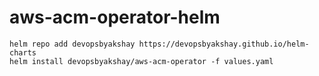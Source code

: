 # aws-acm-operator-helm

```
helm repo add devopsbyakshay https://devopsbyakshay.github.io/helm-charts
helm install devopsbyakshay/aws-acm-operator -f values.yaml

```
